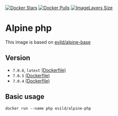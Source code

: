 [![Docker Stars](https://img.shields.io/docker/stars/evild/alpine-php.svg?style=flat-square)](https://hub.docker.com/r/evild/alpine-php/)
[![Docker Pulls](https://img.shields.io/docker/pulls/evild/alpine-php.svg?style=flat-square)](https://hub.docker.com/r/evild/alpine-php/)
[![ImageLayers Size](https://img.shields.io/imagelayers/image-size/evild/alpine-php/latest.svg?style=flat-square)](https://hub.docker.com/r/evild/alpine-php/)

# Alpine php

This image is based on [evild/alpine-base](https://hub.docker.com/r/evild/alpine-base/)

## Version
- `7.0.6`, `latest` [(Dockerfile)](https://github.com/Evild67/docker-alpine-php/blob/113c5d9954b189c969e317c2a9a519b52d5caa96/7/Dockerfile)
- `7.0.5` [(Dockerfile)](https://github.com/Evild67/docker-alpine-php/blob/05d713dbe7649ac10209c1e1efc98279b49b5ffd/Dockerfile)
- `7.0.4` [(Dockerfile)](https://github.com/Evild67/docker-alpine-php/blob/master/Dockerfile)

## Basic usage

```docker run --name php evild/alpine-php```
